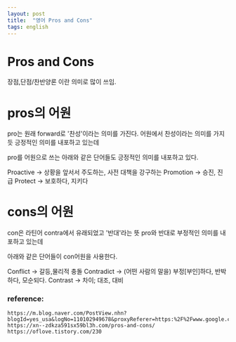 ```yaml
---
layout: post
title:  "영어 Pros and Cons"
tags: english
---
```


# Pros and Cons

장점,단점/찬반양론 이란 의미로 많이 쓰임.

# pros의 어원

pro는 원래 forward로 '찬성'이라는 의미를 가진다.
어원에서 찬성이라는 의미를 가지듯 긍정적인 의미를 내포하고 있는데

pro를 어원으로 쓰는 아래와 같은 단어들도 긍정적인 의미를 내포하고 있다.

Proactive -> 상황을 앞서서 주도하는, 사전 대책을 강구하는
Promotion -> 승진, 진급
Protect -> 보호하다, 지키다


# cons의 어원

con은 라틴어 contra에서 유래되었고 '반대'라는 뜻
pro와 반대로 부정적인 의미를 내포하고 있는데

아래와 같은 단어들이 con어원을 사용한다.

Conflict -> 갈등,물리적 충돌
Contradict ->  (어떤 사람의 말을) 부정[부인]하다, 반박하다, 모순되다.
Contrast -> 차이; 대조, 대비


### reference:

```
https://m.blog.naver.com/PostView.nhn?blogId=yes_usa&logNo=110102949678&proxyReferer=https:%2F%2Fwww.google.com%2F
https://xn--zdkza591sx59bl3h.com/pros-and-cons/
https://oflove.tistory.com/230
```